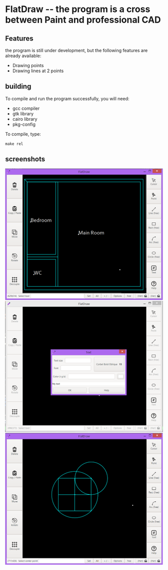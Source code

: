 # FlatDraw -- the program is a cross between Paint and professional CAD

## Features
the program is still under development, but the following features are already available:
+ Drawing points
+ Drawing lines at 2 points

## building
To compile and run the program successfully, you will need:
+ gcc compiler
+ gtk library
+ cairo library
+ pkg-config

To compile, type:
```
make rel
```

## screenshots
![](screenshots/scr1.png)
![](screenshots/scr2.png)
![](screenshots/scr3.png)
